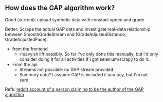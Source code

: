 ## How does the GAP algorithm work?

Good (current): upload synthetic data with constant speed and grade.

Better: Scrape the actual GAP data and investigate real-data relationship between SmoothGradeStream and (GradeAdjustedDistance, GradeAdjustedPace).
  - from the frontend
    - Heavyish lift possibly. So far I've only done this manually, but I'd only consider doing it for all activities if I got selenium/scrapy to do it. 
  - From the api
    - Streams not possible: no GAP stream provided
    - Summary data? I assume GAP is included if you pay, but I'm not sure.

Refs:
  [reddit account of a person claiming to be the author of the GAP algorithm](https://www.reddit.com/user/therealslloyd/)
